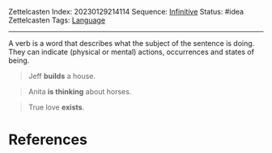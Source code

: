 Zettelcasten Index: 20230129214114
Sequence: [Infinitive](Infinitive.md)
Status: #idea
Zettelcasten Tags: [Language](Language.md)

---

A verb is a word that describes what the subject of the sentence is doing. They can indicate (physical or mental) actions, occurrences and states of being.

 > 
 > Jeff **builds** a house.

 > 
 > Anita **is thinking** about horses.

 > 
 > True love **exists**.

# References
